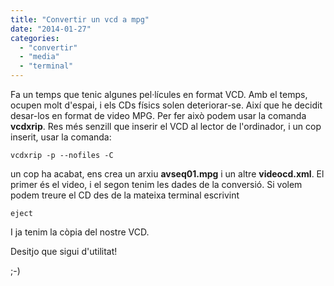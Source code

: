 ```yaml
---
title: "Convertir un vcd a mpg"
date: "2014-01-27"
categories: 
  - "convertir"
  - "media"
  - "terminal"
---
```


Fa un temps que tenic algunes pel·lícules en format VCD. Amb el temps, ocupen molt d'espai, i els CDs físics solen deteriorar-se. Així que he decidit desar-los en format de video MPG. Per fer això podem usar la comanda **vcdxrip**. Res més senzill que inserir el VCD al lector de l'ordinador, i un cop inserit, usar la comanda:

```
vcdxrip -p --nofiles -C
```
un cop ha acabat, ens crea un arxiu **avseq01.mpg** i un altre **videocd.xml**. El primer és el video, i el segon tenim les dades de la conversió. Si volem podem treure el CD des de la mateixa terminal escrivint

```
eject
```

I ja tenim la còpia del nostre VCD.

Desitjo que sigui d'utilitat!

;-)
